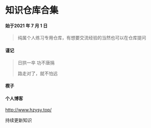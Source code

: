 # 知识仓库合集



#### 始于2021 年 7 月 1 日

> 纯属个人练习专用仓库，有想要交流经验的当然也可以在仓库提问





#### 谨记

> 日拱一卒 功不唐捐
>
> 路走对了，就不怕远



#### 楔子

> 



#### 个人博客

http://www.hzysy.top/

持续更新知识